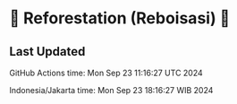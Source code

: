 
# 🌳 Reforestation (Reboisasi) 🌲

## Last Updated

GitHub Actions time: Mon Sep 23 11:16:27 UTC 2024

Indonesia/Jakarta time: Mon Sep 23 18:16:27 WIB 2024
